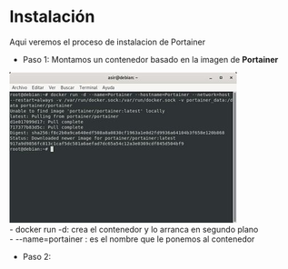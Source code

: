 # Instalación
Aqui veremos el proceso de instalacion de Portainer  
- Paso 1: Montamos un contenedor basado en la imagen de **Portainer** 

![Contenedor con la imagen Portainer](imagenes/1.jpg)  
    - docker run -d: crea el contenedor y lo arranca en segundo plano  
    - --name=portainer : es el nombre que le ponemos al contenedor  
- Paso 2:

